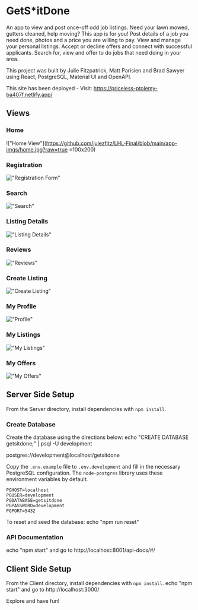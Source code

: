 # GetS*itDone

An app to view and post once-off odd job listings. Need your lawn mowed, gutters cleaned, help moving? This app is for you! Post details of a job you need done, photos and a price you are willing to pay. View and manage your personal listings. Accept or decline offers and connect with successful applicants. Search for, view and offer to do jobs that need doing in your area. 

This project was built by Julie Fitzpatrick, Matt Parisien and Brad Sawyer using React, PostgreSQL, Material UI and OpenAPI. 

This site has been deployed - Visit: https://priceless-ptolemy-ba407f.netlify.app/

## Views

### Home
!["Home View"](https://github.com/julezfitz/LHL-Final/blob/main/app-imgs/home.jpg?raw=true =100x200)


### Registration
!["Registration Form"](https://github.com/julezfitz/LHL-Final/blob/main/app-imgs/register.jpg?raw=true)

### Search
!["Search"](https://github.com/julezfitz/LHL-Final/blob/main/app-imgs/search.jpg?raw=true)

### Listing Details
!["Listing Details"](https://github.com/julezfitz/LHL-Final/blob/main/app-imgs/listing-details.jpg?raw=true)

### Reviews
!["Reviews"](https://github.com/julezfitz/LHL-Final/blob/main/app-imgs/ratings.jpg?raw=true)

### Create Listing
!["Create Listing"](https://github.com/julezfitz/LHL-Final/blob/main/app-imgs/new-listing.jpg?raw=true)

### My Profile
!["Profile"](https://github.com/julezfitz/LHL-Final/blob/main/app-imgs/my-profile.jpg?raw=true)

### My Listings
!["My Listings"](https://github.com/julezfitz/LHL-Final/blob/main/app-imgs/my-listings.jpg?raw=true)

### My Offers
!["My Offers"](https://github.com/julezfitz/LHL-Final/blob/main/app-imgs/my-offers.jpg?raw=true)


## Server Side Setup

From the Server directory, install dependencies with `npm install`.

### Create Database

Create the database using the directions below:
echo "CREATE DATABASE getsitdone;" | psql -U development

postgres://development@localhost/getsitdone

Copy the `.env.example` file to `.env.development` and fill in the necessary PostgreSQL configuration. The `node-postgres` library uses these environment variables by default.

```
PGHOST=localhost
PGUSER=development
PGDATABASE=getsitdone
PGPASSWORD=development
PGPORT=5432
```

To reset and seed the database:
echo "npm run reset"

### API Documentation

echo "npm start" and go to http://localhost:8001/api-docs/#/

## Client Side Setup

From the Client directory, install dependencies with `npm install`.
echo "npm start" and go to http://localhost:3000/

Explore and have fun!
